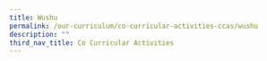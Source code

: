 ```yaml
---
title: Wushu
permalink: /our-curriculum/co-curricular-activities-ccas/wushu
description: ""
third_nav_title: Co Curricular Activities
---
```

